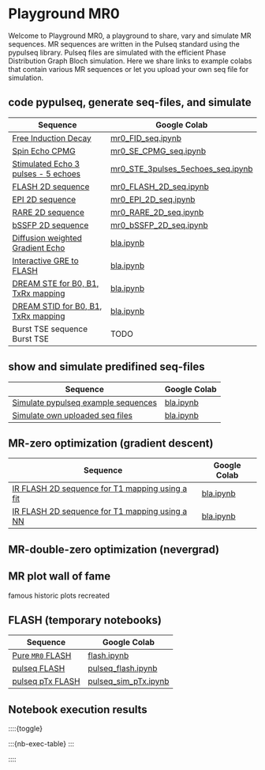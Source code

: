 # Playground MR0

Welcome to Playground MR0, a playground to share, vary and simulate MR sequences.
MR sequences are written in the Pulseq standard using the pypulseq library.
Pulseq files are simulated with the efficient Phase Distribution Graph Bloch simulation.
Here we share links to example colabs that contain various MR sequences or let you upload your own seq file for simulation.


## code pypulseq, generate seq-files, and simulate

| Sequence | Google Colab |
| -------- | ------------ |
| [Free Induction Decay](FID_seq) | [mr0_FID_seq.ipynb](https://colab.research.google.com/github/MRsources/MRzero-Core/blob/main/documentation/playground_mr0/mr0_FID_seq.ipynb) |
| [Spin Echo CPMG](SE_CPMG_seq) | [mr0_SE_CPMG_seq.ipynb](https://colab.research.google.com/github/MRsources/MRzero-Core/blob/main/documentation/playground_mr0/mr0_SE_CPMG_seq.ipynb) |
| [Stimulated Echo 3 pulses - 5 echoes](STE_3pulses_5echoes_seq) | [mr0_STE_3pulses_5echoes_seq.ipynb](https://colab.research.google.com/github/MRsources/MRzero-Core/blob/main/documentation/playground_mr0/mr0_STE_3pulses_5echoes_seq.ipynb) |
| [FLASH 2D sequence](FLASH_2D_seq) | [mr0_FLASH_2D_seq.ipynb](https://colab.research.google.com/github/MRsources/MRzero-Core/blob/main/documentation/playground_mr0/mr0_FLASH_2D_seq.ipynb) |
| [EPI 2D sequence](EPI_2D_seq) | [mr0_EPI_2D_seq.ipynb](https://colab.research.google.com/github/MRsources/MRzero-Core/blob/main/documentation/playground_mr0/mr0_EPI_2D_seq.ipynb) |
| [RARE 2D sequence](RARE_2D_seq) | [mr0_RARE_2D_seq.ipynb](https://colab.research.google.com/github/MRsources/MRzero-Core/blob/main/documentation/playground_mr0/mr0_RARE_2D_seq.ipynb) |
| [bSSFP 2D sequence](bSSFP_2D_seq) | [mr0_bSSFP_2D_seq.ipynb](https://colab.research.google.com/github/MRsources/MRzero-Core/blob/main/documentation/playground_mr0/mr0_bSSFP_2D_seq.ipynb) |
| [Diffusion weighted Gradient Echo](DWI_GRE_2D_seq) | [bla.ipynb](colab.com/...) |
| [Interactive GRE to FLASH](GRE2FLASH_seq) | [bla.ipynb](colab.com/...) |
| [DREAM STE for B0, B1, TxRx mapping](DREAM_STE_seq) | [bla.ipynb](colab.com/...) |
| [DREAM STID for B0, B1, TxRx mapping](DREAM_STID_seq) | [bla.ipynb](colab.com/...) |
| Burst TSE sequence Burst TSE | TODO |


## show and simulate predifined seq-files

| Sequence | Google Colab |
| -------- | ------------ |
| [Simulate pypulseq example sequences](link) | [bla.ipynb](colab.com/...) |
| [Simulate own uploaded seq files](link) | [bla.ipynb](colab.com/...) |


## MR-zero optimization (gradient descent)

| Sequence | Google Colab |
| -------- | ------------ |
| [IR FLASH 2D sequence for T1 mapping using a fit](link) | [bla.ipynb](colab.com/...) |
| [IR FLASH 2D sequence for T1 mapping using a NN](link) | [bla.ipynb](colab.com/...) |


## MR-double-zero optimization (nevergrad)


## MR plot wall of fame

famous historic plots recreated


## FLASH (temporary notebooks)

| Sequence | Google Colab |
| -------- | ------------ |
| [Pure `MR0` FLASH](flash) | [flash.ipynb](https://colab.research.google.com/github/MRsources/MRzero-Core/blob/main/documentation/examples/flash.ipynb) |
| [pulseq FLASH](pulseq_flash) | [pulseq_flash.ipynb](https://colab.research.google.com/github/MRsources/MRzero-Core/blob/main/documentation/examples/pulseq_flash.ipynb) |
| [pulseq pTx FLASH](pulseq_pTx) | [pulseq_sim_pTx.ipynb](https://colab.research.google.com/github/MRsources/MRzero-Core/blob/main/documentation/examples/pulseq_sim_pTx.ipynb) |


## Notebook execution results

::::{toggle}

:::{nb-exec-table}
:::

::::
